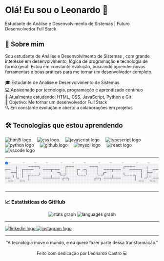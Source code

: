 <h1 align="left">Olá! Eu sou o Leonardo 👋</h1>



<p align="left">Estudante de Análise e Desenvolvimento de Sistemas | Futuro Desenvolvedor Full Stack</p>



<h2 align="left">🚀 Sobre mim</h2>



<p align="left">Sou estudante de Análise e Desenvolvimento de Sistemas , com grande interesse em desenvolvimento, lógica de programação e tecnologia de forma geral. Estou em constante evolução, buscando aprender novas ferramentas e boas práticas para me tornar um desenvolvedor completo.<br><br>🎓 Estudante de Análise e Desenvolvimento de Sistemas<br>💻 Apaixonado por tecnologia, programação e aprendizado contínuo<br>🌱 Atualmente estudando: HTML, CSS, JavaScript, Python e Git<br>🎯 Objetivo: Me tornar um desenvolvedor Full Stack<br>🔍 Em constante evolução e aberto a colaborações em projetos</p>



<h2 align="left">🛠️ Tecnologias que estou aprendendo</h2>



<div align="left">
  <img src="https://cdn.jsdelivr.net/gh/devicons/devicon/icons/html5/html5-original.svg" height="40" alt="html5 logo"  />
  <img width="12" />
  <img src="https://cdn.jsdelivr.net/gh/devicons/devicon/icons/css3/css3-original.svg" height="40" alt="css logo"  />
  <img width="12" />
  <img src="https://cdn.jsdelivr.net/gh/devicons/devicon/icons/javascript/javascript-plain.svg" height="40" alt="javascript logo"  />
  <img width="12" />
  <img src="https://cdn.jsdelivr.net/gh/devicons/devicon/icons/typescript/typescript-original.svg" height="40" alt="typescript logo"  />
  <img width="12" />
  <img src="https://cdn.jsdelivr.net/gh/devicons/devicon/icons/python/python-original-wordmark.svg" height="40" alt="python logo"  />
  <img width="12" />
  <img src="https://cdn.jsdelivr.net/gh/devicons/devicon/icons/github/github-original-wordmark.svg" height="40" alt="github logo"  />
  <img width="12" />
  <img src="https://cdn.jsdelivr.net/gh/devicons/devicon/icons/mysql/mysql-original-wordmark.svg" height="40" alt="mysql logo"  />
  <img width="12" />
  <img src="https://cdn.jsdelivr.net/gh/devicons/devicon/icons/react/react-original-wordmark.svg" height="40" alt="react logo"  />
  <img width="12" />
  <img src="https://skillicons.dev/icons?i=vscode" height="40" alt="vscode logo"  />


<picture>
  <source media="(prefers-color-scheme: dark)" srcset="https://raw.githubusercontent.com/Leo-CastroDEV/Leo-CastroDEV/output/pacman-contribution-graph-dark.svg">
  <source media="(prefers-color-scheme: light)" srcset="https://raw.githubusercontent.com/Leo-CastroDEV/Leo-CastroDEV/output/pacman-contribution-graph.svg">
  <hr>
  <img alt="pacman contribution graph" src="https://raw.githubusercontent.com/Leo-CastroDEV/Leo-CastroDEV/output/pacman-contribution-graph.svg">
</picture>
<hr>


<h3 align="left">📈 Estatísticas do GitHub</h3>



<div align="center">
  <img src="https://github-readme-stats.vercel.app/api?username=Leo-CastroDEV&hide_title=false&hide_rank=false&show_icons=true&include_all_commits=true&count_private=true&disable_animations=false&theme=github_dark&locale=en&hide_border=false&order=1" height="130" alt="stats graph"  />
  <img src="https://github-readme-stats.vercel.app/api/top-langs?username=Leo-CastroDEV&locale=en&hide_title=false&layout=compact&card_width=320&langs_count=5&theme=github_dark&hide_border=false&order=2" height="150" alt="languages graph"  />
</div>


<hr>
<div align="left">
  <a href="https://www.linkedin.com/in/leocastrodev" target="_blank">
    <img src="https://raw.githubusercontent.com/maurodesouza/profile-readme-generator/master/src/assets/icons/social/linkedin/default.svg" width="52" height="40" alt="linkedin logo"  />
  </a>
  <a href="https://www.instagram.com/devleocastro" target="_blank">
    <img src="https://raw.githubusercontent.com/maurodesouza/profile-readme-generator/master/src/assets/icons/social/instagram/default.svg" width="52" height="40" alt="instagram logo"  />
  </a>
</div>
<hr>


<p align="center">"A tecnologia move o mundo, e eu quero fazer parte dessa transformação."<br><br>Feito com dedicação por Leonardo Castro 💻</p>


 
 




